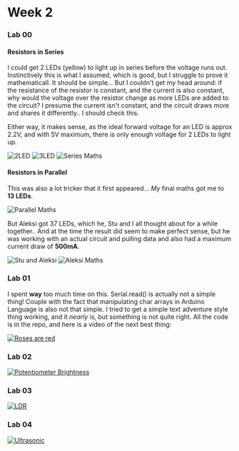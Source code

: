 # Week 2

### Lab 00
#### Resistors in Series

I could get 2 LEDs (yellow) to light up in series before the voltage runs out. Instinctively this is what I assumed, which is good, but I struggle to prove it mathematicall. It should be simple... But I couldn't get my head around: if the resistance of the resistor is constant, and the current is also constant, why would the voltage over the resistor change as more LEDs are added to the circuit? I presume the current isn't constant, and the circuit draws more and shares it differently.. I should check this.

Either way, it makes sense, as the ideal forward voltage for an LED is approx 2.2V, and with 5V maximum, there is only enough voltage for 2 LEDs to light up.

![2LED](photos/2LED.jpg)
![3LED](photos/3LED.jpg)
![Series Maths](photos/my_series_maths.jpg)

#### Resistors in Parallel

This was also a lot tricker that it first appeared... _My_ final maths got me to __13 LEDs__.

![Parallel Maths](photos/my_parallel_maths.jpg)

But Aleksi got 37 LEDs, which he, Stu and I all thought about for a while together.. And at the time the result did seem to make perfect sense, but he was working with an actual circuit and pulling data and also had a maximum current draw of __500mA__.

![Stu and Aleksi](photos/stu&aleksi.jpg)
![Aleksi Maths](photos/aleksi_maths.jpg)

### Lab 01

I spent __way__ too much time on this. Serial.read() is actually not a simple thing! Couple with the fact that manipulating char arrays in Arduino Language is also not that simple. I tried to get a simple text adventure style thing working, and it _nearly_ is, but something is not quite right. All the code is in the repo, and here is a video of the next best thing:

[![Roses are red](https://img.youtube.com/vi/WhojQjw3Kp0/0.jpg)](https://www.youtube.com/watch?v=WhojQjw3Kp0)

### Lab 02

[![Potentiometer Brightness](https://img.youtube.com/vi/twnjQgp-GuA/0.jpg)](https://www.youtube.com/watch?v=twnjQgp-GuA)

### Lab 03

[![LDR](https://img.youtube.com/vi/DZW99re93kg/0.jpg)](https://www.youtube.com/watch?v=DZW99re93kg)

### Lab 04

[![Ultrasonic](https://img.youtube.com/vi/_i36l2ZLifU/0.jpg)](https://www.youtube.com/watch?v=_i36l2ZLifU)
